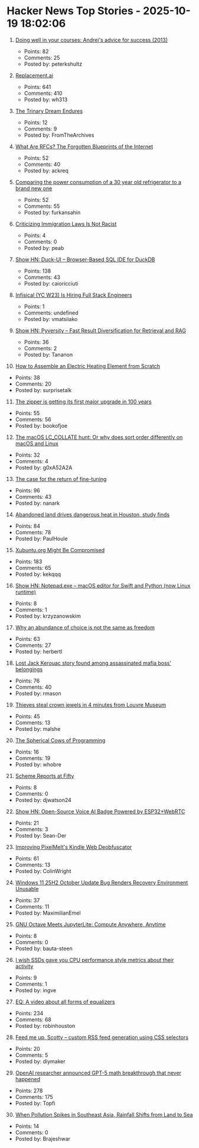 # Hacker News Top Stories - 2025-10-19 18:02:06

1. [Doing well in your courses: Andrej's advice for success (2013)](https://cs.stanford.edu/people/karpathy/advice.html)
   - Points: 82
   - Comments: 25
   - Posted by: peterkshultz

2. [Replacement.ai](https://replacement.ai)
   - Points: 641
   - Comments: 410
   - Posted by: wh313

3. [The Trinary Dream Endures](https://www.robinsloan.com/lab/trinary-dream/)
   - Points: 12
   - Comments: 9
   - Posted by: FromTheArchives

4. [What Are RFCs? The Forgotten Blueprints of the Internet](https://ackreq.github.io/posts/what-are-rfcs/)
   - Points: 52
   - Comments: 40
   - Posted by: ackreq

5. [Comparing the power consumption of a 30 year old refrigerator to a brand new one](https://ounapuu.ee/posts/2025/10/14/fridge-power-consumption/)
   - Points: 52
   - Comments: 55
   - Posted by: furkansahin

6. [Criticizing Immigration Laws Is Not Racist](https://www.maximepeabody.com/blog/immigration-in-canada)
   - Points: 4
   - Comments: 0
   - Posted by: peab

7. [Show HN: Duck-UI – Browser-Based SQL IDE for DuckDB](https://demo.duckui.com)
   - Points: 138
   - Comments: 43
   - Posted by: caioricciuti

8. [Infisical (YC W23) Is Hiring Full Stack Engineers](https://www.ycombinator.com/companies/infisical/jobs/0gY2Da1-full-stack-engineer-global)
   - Points: 1
   - Comments: undefined
   - Posted by: vmatsiiako

9. [Show HN: Pyversity – Fast Result Diversification for Retrieval and RAG](https://github.com/Pringled/pyversity)
   - Points: 36
   - Comments: 2
   - Posted by: Tananon

10. [How to Assemble an Electric Heating Element from Scratch](https://solar.lowtechmagazine.com/2025/10/how-to-build-an-electric-heating-element-from-scratch/)
   - Points: 38
   - Comments: 20
   - Posted by: surprisetalk

11. [The zipper is getting its first major upgrade in 100 years](https://www.wired.com/story/the-zipper-is-getting-its-first-major-upgrade-in-100-years/)
   - Points: 55
   - Comments: 56
   - Posted by: bookofjoe

12. [The macOS LC_COLLATE hunt: Or why does sort order differently on macOS and Linux](https://blog.zhimingwang.org/macos-lc_collate-hunt)
   - Points: 32
   - Comments: 4
   - Posted by: g0xA52A2A

13. [The case for the return of fine-tuning](https://welovesota.com/article/the-case-for-the-return-of-fine-tuning)
   - Points: 96
   - Comments: 43
   - Posted by: nanark

14. [Abandoned land drives dangerous heat in Houston, study finds](https://stories.tamu.edu/news/2025/10/07/abandoned-land-drives-dangerous-heat-in-houston-texas-am-study-finds/)
   - Points: 84
   - Comments: 78
   - Posted by: PaulHoule

15. [Xubuntu.org Might Be Compromised](https://old.reddit.com/r/Ubuntu/comments/1oa4549/xubuntuorg_might_be_compromised/)
   - Points: 183
   - Comments: 65
   - Posted by: kekqqq

16. [Show HN: Notepad.exe – macOS editor for Swift and Python (now Linux runtime)](https://notepadexe.com/)
   - Points: 8
   - Comments: 1
   - Posted by: krzyzanowskim

17. [Why an abundance of choice is not the same as freedom](https://aeon.co/essays/why-an-abundance-of-choice-is-not-the-same-as-freedom)
   - Points: 63
   - Comments: 27
   - Posted by: herbertl

18. [Lost Jack Kerouac story found among assassinated mafia boss' belongings](https://www.sfgate.com/sf-culture/article/lost-jack-kerouac-chapter-found-mafia-boss-estate-21098566.php)
   - Points: 76
   - Comments: 40
   - Posted by: rmason

19. [Thieves steal crown jewels in 4 minutes from Louvre Museum](https://apnews.com/article/france-louvre-museum-robbery-a3687f330a43e0aaff68c732c4b2585b)
   - Points: 45
   - Comments: 13
   - Posted by: malshe

20. [The Spherical Cows of Programming](https://programmingsimplicity.substack.com/p/the-spherical-cows-of-programming)
   - Points: 16
   - Comments: 19
   - Posted by: whobre

21. [Scheme Reports at Fifty](https://crumbles.blog/posts/2025-10-18-scheme-reports-at-fifty.html)
   - Points: 8
   - Comments: 0
   - Posted by: djwatson24

22. [Show HN: Open-Source Voice AI Badge Powered by ESP32+WebRTC](https://github.com/VapiAI/vapicon-2025-hardware-workshop)
   - Points: 21
   - Comments: 3
   - Posted by: Sean-Der

23. [Improving PixelMelt's Kindle Web Deobfuscator](https://shkspr.mobi/blog/2025/10/improving-pixelmelts-kindle-web-deobfuscator/)
   - Points: 61
   - Comments: 13
   - Posted by: ColinWright

24. [Windows 11 25H2 October Update Bug Renders Recovery Environment Unusable](https://www.techpowerup.com/342032/windows-11-25h2-october-update-bug-renders-recovery-environment-unusable)
   - Points: 37
   - Comments: 11
   - Posted by: MaximilianEmel

25. [GNU Octave Meets JupyterLite: Compute Anywhere, Anytime](https://blog.jupyter.org/gnu-octave-meets-jupyterlite-compute-anywhere-anytime-8b033afbbcdc)
   - Points: 8
   - Comments: 0
   - Posted by: bauta-steen

26. [I wish SSDs gave you CPU performance style metrics about their activity](https://utcc.utoronto.ca/~cks/space/blog/tech/SSDWritePerfMetricsWish)
   - Points: 9
   - Comments: 1
   - Posted by: ingve

27. [EQ: A video about all forms of equalizers](https://www.youtube.com/watch?v=CLAt95PrwL4)
   - Points: 234
   - Comments: 68
   - Posted by: robinhouston

28. [Feed me up, Scotty – custom RSS feed generation using CSS selectors](https://feed-me-up-scotty.vincenttunru.com/)
   - Points: 20
   - Comments: 5
   - Posted by: diymaker

29. [OpenAI researcher announced GPT-5 math breakthrough that never happened](https://the-decoder.com/leading-openai-researcher-announced-a-gpt-5-math-breakthrough-that-never-happened/)
   - Points: 278
   - Comments: 175
   - Posted by: Topfi

30. [When Pollution Spikes in Southeast Asia, Rainfall Shifts from Land to Sea](https://e360.yale.edu/digest/southeast-asia-aerosols-rainfall?asds)
   - Points: 14
   - Comments: 0
   - Posted by: Brajeshwar

